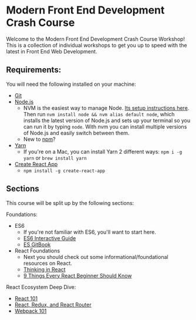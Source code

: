 # Modern Front End Development Crash Course

Welcome to the Modern Front End Development Crash Course Workshop! This is a collection of individual workshops to get you up to speed with the latest in Front End Web Development.

## Requirements:

You will need the following installed on your machine:

* [Git](https://git-scm.com/downloads)
* [Node.js](https://nodejs.org/en/)
  * NVM is the easiest way to manage Node. [Its setup instructions
    here](https://github.com/creationix/nvm#installation). Then run `nvm install
node && nvm alias default node`, which installs the latest version of Node.js
and sets up your terminal so you can run it by typing `node`. With nvm you can
install multiple versions of Node.js and easily switch between them.
  * New to [npm](https://docs.npmjs.com/)?
* [Yarn](https://yarnpkg.com/en/)
  * If you're on a Mac, you can install Yarn 2 different ways: `npm i -g yarn`
    or `brew install yarn`
* [Create React App](https://github.com/facebookincubator/create-react-app)
  * `npm install -g create-react-app`

## Sections

This course will be split up by the following sections:

Foundations:

* ES6
  * If you're not familiar with ES6, you'll want to start here.
  * [ES6 Interactive Guide](http://stack.formidable.com/es6-interactive-guide/)
  * [ES GitBook](https://mrzepinski.gitbooks.io/es6-guide/content/)
* React Foundations
  * Next you should check out some informational/foundational resources on React.
  * [Thinking in React](https://facebook.github.io/react/docs/thinking-in-react.html)
  * [9 Things Every React Beginner Should Know](https://camjackson.net/post/9-things-every-reactjs-beginner-should-know)

React Ecosystem Deep Dive:
* [React 101](https://modern-front-end.github.io/react-101/)
* [React, Redux, and React Router](https://github.com/modern-front-end/react-and-redux-router)
* [Webpack 101](https://github.com/modern-front-end/webpack-101)
